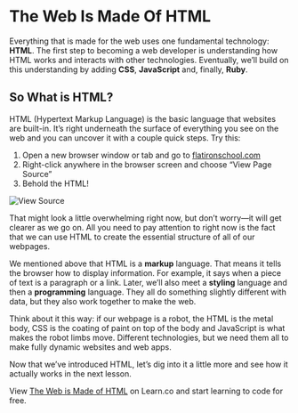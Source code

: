 # The Web Is Made Of HTML

Everything that is made for the web uses one fundamental technology: __HTML__.
The first step to becoming a web developer is understanding how HTML works and
interacts with other technologies. Eventually, we’ll build on this understanding
by adding __CSS__, __JavaScript__ and, finally, __Ruby__.

## So What is HTML?

HTML (Hypertext Markup Language) is the basic language that websites are built-in. 
It’s right underneath the surface of everything you see on the web and you
can uncover it with a couple quick steps. Try this:

1. Open a new browser window or tab and go to [flatironschool.com][site]
2. Right-click anywhere in the browser screen and choose “View Page Source”
3. Behold the HTML!

[site]: [https://flatironschool.com/]

![View Source](https://web-dev-readme-photos.s3.amazonaws.com/js/web-is-html-view-source.png)

That might look a little overwhelming right now, but don’t worry—it will get
clearer as we go on. All you need to pay attention to right now is the fact that
we can use HTML to create the essential structure of all of our webpages.

We mentioned above that HTML is a __markup__ language. That means it tells the
browser how to display information. For example, it says when a piece of text is
a paragraph or a link. Later, we’ll also meet a __styling__ language and then a
__programming__ language. They all do something slightly different with data,
but they also work together to make the web.

Think about it this way: if our webpage is a robot, the HTML is the metal body,
CSS is the coating of paint on top of the body and JavaScript is what makes the
robot limbs move. Different technologies, but we need them all to make fully
dynamic websites and web apps.

Now that we’ve introduced HTML, let’s dig into it a little more and see how it
actually works in the next lesson.

<p class='util--hide'>View <a href='https://learn.co/lessons/web-is-html'>The Web is Made of HTML</a> on Learn.co and start learning to code for free.</p>
